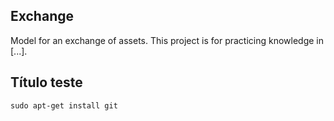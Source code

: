 ## Exchange
Model for an exchange of assets. This project is for practicing knowledge in [...].

## Título teste

```
sudo apt-get install git
```


